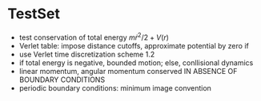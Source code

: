 # TestSet

* test conservation of total energy $m \dot{r}^2 /2 + V(r)$
* Verlet table: impose distance cutoffs, approximate potential by zero if 
* use Verlet time discretization scheme 1.2
* if total energy is negative, bounded motion; else, conllisional dynamics
* linear momentum, angular momentum conserved IN ABSENCE OF BOUNDARY CONDITIONS
* periodic boundary conditions: minimum image convention

